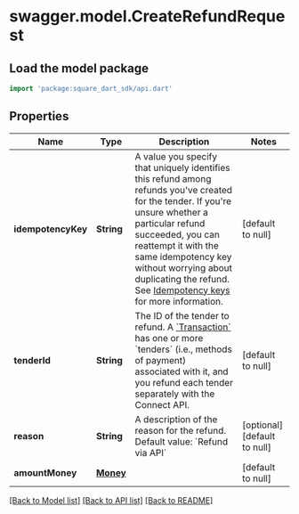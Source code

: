 # swagger.model.CreateRefundRequest

## Load the model package
```dart
import 'package:square_dart_sdk/api.dart'
```

## Properties
Name | Type | Description | Notes
------------ | ------------- | ------------- | -------------
**idempotencyKey** | **String** | A value you specify that uniquely identifies this refund among refunds you&#x27;ve created for the tender.  If you&#x27;re unsure whether a particular refund succeeded, you can reattempt it with the same idempotency key without worrying about duplicating the refund.  See [Idempotency keys](https://developer.squareup.com/docs/working-with-apis/idempotency) for more information. | [default to null]
**tenderId** | **String** | The ID of the tender to refund.  A [&#x60;Transaction&#x60;](https://developer.squareup.com/reference/square_2023-12-13/objects/Transaction) has one or more &#x60;tenders&#x60; (i.e., methods of payment) associated with it, and you refund each tender separately with the Connect API. | [default to null]
**reason** | **String** | A description of the reason for the refund.  Default value: &#x60;Refund via API&#x60; | [optional] [default to null]
**amountMoney** | [**Money**](Money.md) |  | [default to null]

[[Back to Model list]](../README.md#documentation-for-models) [[Back to API list]](../README.md#documentation-for-api-endpoints) [[Back to README]](../README.md)

